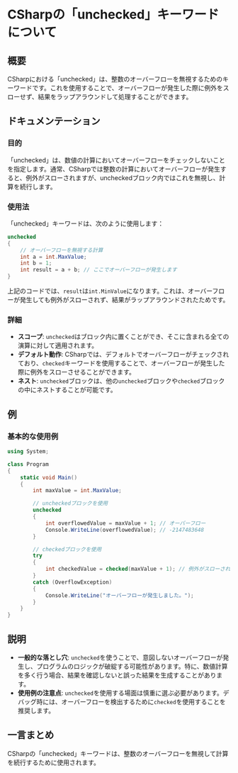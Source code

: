 <!--
Meta Description: # CSharpの「unchecked」キーワードについて ## 概要 CSharpにおける「unchecked」は、整数のオーバーフローを無視するためのキーワードです。これを使用することで、オーバーフローが発生した際に例外をスローせず、結果をラップアラウンドして処理することができます。 ## ドキ...
Meta Keywords: unchecked, int, maxvalue, checked, csharpの
-->

# CSharpの「unchecked」キーワードについて

## 概要
CSharpにおける「unchecked」は、整数のオーバーフローを無視するためのキーワードです。これを使用することで、オーバーフローが発生した際に例外をスローせず、結果をラップアラウンドして処理することができます。

## ドキュメンテーション
### 目的
「unchecked」は、数値の計算においてオーバーフローをチェックしないことを指定します。通常、CSharpでは整数の計算においてオーバーフローが発生すると、例外がスローされますが、uncheckedブロック内ではこれを無視し、計算を続行します。

### 使用法
「unchecked」キーワードは、次のように使用します：

```csharp
unchecked
{
    // オーバーフローを無視する計算
    int a = int.MaxValue;
    int b = 1;
    int result = a + b; // ここでオーバーフローが発生します
}
```

上記のコードでは、`result`は`int.MinValue`になります。これは、オーバーフローが発生しても例外がスローされず、結果がラップアラウンドされたためです。

### 詳細
- **スコープ**: `unchecked`はブロック内に置くことができ、そこに含まれる全ての演算に対して適用されます。
- **デフォルト動作**: CSharpでは、デフォルトでオーバーフローがチェックされており、`checked`キーワードを使用することで、オーバーフローが発生した際に例外をスローさせることができます。
- **ネスト**: `unchecked`ブロックは、他の`unchecked`ブロックや`checked`ブロックの中にネストすることが可能です。

## 例
### 基本的な使用例

```csharp
using System;

class Program
{
    static void Main()
    {
        int maxValue = int.MaxValue;

        // uncheckedブロックを使用
        unchecked
        {
            int overflowedValue = maxValue + 1; // オーバーフロー
            Console.WriteLine(overflowedValue); // -2147483648
        }

        // checkedブロックを使用
        try
        {
            int checkedValue = checked(maxValue + 1); // 例外がスローされる
        }
        catch (OverflowException)
        {
            Console.WriteLine("オーバーフローが発生しました。");
        }
    }
}
```

## 説明
- **一般的な落とし穴**: `unchecked`を使うことで、意図しないオーバーフローが発生し、プログラムのロジックが破綻する可能性があります。特に、数値計算を多く行う場合、結果を確認しないと誤った結果を生成することがあります。
- **使用例の注意点**: `unchecked`を使用する場面は慎重に選ぶ必要があります。デバッグ時には、オーバーフローを検出するために`checked`を使用することを推奨します。

## 一言まとめ
CSharpの「unchecked」キーワードは、整数のオーバーフローを無視して計算を続行するために使用されます。